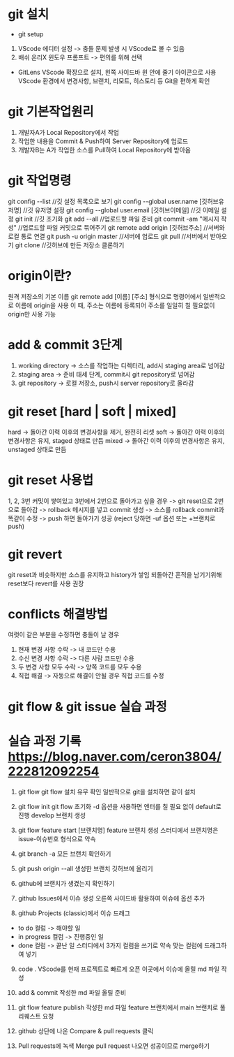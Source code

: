 # git 설치
- git setup
1. VScode 에디터 설정 -> 충돌 문제 발생 시 VScode로 볼 수 있음
2. 배쉬 온리X 윈도우 프롬프트 -> 편의를 위해 선택

- GitLens
VScode 확장으로 설치, 왼쪽 사이드바 원 안에 줄기 아이콘으로 사용
VScode 환경에서 변경사항, 브랜치, 리모트, 히스토리 등 Git을 편하게 확인

# git 기본작업원리
1. 개발자A가 Local Repository에서 작업
2. 작업한 내용을 Commit & Push하여 Server Repository에 업로드
3. 개발자B는 A가 작업한 소스를 Pull하여 Local Repository에 받아옴

# git 작업명령
git config --list       //깃 설정 목록으로 보기
git config --global user.name [깃허브유저명]	//깃 유저명 설정
git config --global user.email [깃허브이메일]	//깃 이메일 설정
git init                //깃 초기화
git add --all           //업로드할 파일 준비
git commit -am "메시지 작성"        //업로드할 파일 커밋으로 묶어주기
git remote add origin [깃허브주소]  //서버와 로컬 통로 연결
git push -u origin master          //서버에 업로드
git pull                //서버에서 받아오기
git clone               //깃허브에 만든 저장소 클론하기

# origin이란?
원격 저장소의 기본 이름
git remote add [이름] [주소] 형식으로 명령어에서 일반적으로 이름에 origin을 사용
이 때, 주소는 이름에 등록되어 주소를 일일히 칠 필요없이 origin만 사용 가능

# add & commit 3단계
1. working directory -> 소스를 작업하는 디렉터리, add시 staging area로 넘어감
2. staging area -> 준비 태세 단계, commit시 git repository로 넘어감
3. git repository -> 로컬 저장소, push시 server repository로 올라감

# git reset [hard | soft | mixed]
hard -> 돌아간 이력 이후의 변경사항을 제거, 완전히 리셋
soft -> 돌아간 이력 이후의 변경사항은 유지, staged 상태로 만듬
mixed -> 돌아간 이력 이후의 변경사항은 유지, unstaged 상태로 만듬

# git reset 사용법
1, 2, 3번 커밋이 쌓여있고 3번에서 2번으로 돌아가고 싶을 경우
-> git reset으로 2번으로 돌아감
-> rollback 메시지를 넣고 commit 생성
-> 소스를 rollback commit과 똑같이 수정
-> push 하면 돌아가기 성공 (reject 당하면 -uf 옵션 또는 +브랜치로 push)

# git revert
git reset과 비슷하지만 소스를 유지하고 history가 쌓임
되돌아간 흔적을 남기기위해 reset보다 revert를 사용 권장

# conflicts 해결방법
여럿이 같은 부분을 수정하면 충돌이 날 경우
1. 현재 변경 사항 수락 -> 내 코드만 수용
2. 수신 변경 사항 수락 -> 다른 사람 코드만 수용
3. 두 변경 사항 모두 수락 -> 양쪽 코드를 모두 수용
4. 직접 해결 -> 자동으로 해결이 안될 경우 직접 코드를 수정

# git flow & git issue 실습 과정
# 실습 과정 기록 https://blog.naver.com/ceron3804/222812092254
1. git flow	
git flow 설치 유무 확인
일반적으로 git을 설치하면 같이 설치 

2. git flow init
git flow 초기화
-d 옵션을 사용하면 엔터를 칠 필요 없이 default로 진행
develop 브랜치 생성

3. git flow feature start [브랜치명]
feature 브랜치 생성
스터디에서 브랜치명은 issue-이슈번호 형식으로 약속

4. git branch -a
모든 브랜치 확인하기

5. git push origin --all
생성한 브랜치 깃허브에 올리기

6. github에 브랜치가 생겼는지 확인하기

7. github Issues에서 이슈 생성
오른쪽 사이드바 활용하여 이슈에 옵션 추가

8. github Projects (classic)에서 이슈 드래그
- to do 컬럼 -> 해야할 일
- in progress 컬럼 -> 진행중인 일
- done 컬럼 -> 끝난 일
스터디에서 3가지 컬럼을 쓰기로 약속
맞는 컬럼에 드래그하여 넣기 

9. code .
VScode를 현재 프로젝트로 빠르게 오픈
이곳에서 이슈에 올릴 md 파일 작성

10. add & commit
작성한 md 파일 올릴 준비

11. git flow feature publish
작성한 md 파일 feature 브랜치에서 main 브랜치로 풀리퀘스트 요청

12. github 상단에 나온 Compare & pull requests 클릭

13. Pull requests에 녹색 Merge pull request 나오면 성공이므로 merge하기